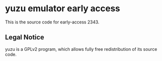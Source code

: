 yuzu emulator early access
=============

This is the source code for early-access 2343.

## Legal Notice

yuzu is a GPLv2 program, which allows fully free redistribution of its source code.